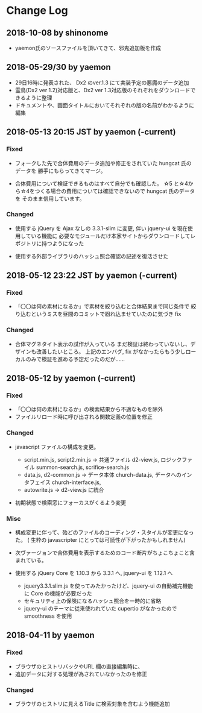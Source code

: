 # Change Log
## 2018-10-08 by shinonome
* yaemon氏のソースファイルを頂いてきて、邪鬼追加版を作成

## 2018-05-29/30 by yaemon
* 29日16時に発表された、 Dx2 のver.1.3 にて実装予定の悪魔のデータ追加
* 霊鳥(Dx2 ver 1.2)対応版と、Dx2 ver 1.3対応版のそれぞれをダウンロードできるように整理
* ドキュメントや、画面タイトルにおいてそれぞれの版の名前がわかるように編集

## 2018-05-13 20:15 JST by yaemon (-current)
### Fixed
* フォークした先で合体費用のデータ追加や修正をされていた hungcat 氏のデータを
勝手にもらってきてマージ。  

* 合体費用について検証できるものはすべて自分でも確認した。
☆5 と☆4から☆4をつくる場合の費用については確認できないので hungcat 氏のデータを
そのまま信用しています。

### Changed
* 使用する jQuery を Ajax なしの 3.3.1-slim に変更, 伴い jquery-ui を現在使用している機能に
必要なモジュールだけ本家サイトからダウンロードしてレポジトリに持つようになった

* 使用する外部ライブラリのハッシュ照合確認の記述を復活させた

## 2018-05-12 23:22 JST by yaemon (-current)
### Fixed
* 「〇〇は何の素材になるか」で素材を絞り込むと合体結果まで同じ条件で
絞り込むというミスを昼間のコミットで紛れ込ませていたのに気づき fix

### Changed
* 合体マグネタイト表示の試作が入っている 
まだ検証は終わっていないし、デザインも改善したいところ。 
上記のエンバグ, fix がなかったらもう少しローカルのみで検証を進める予定だったのだが……


## 2018-05-12 by yaemon (-current)
### Fixed
* 「〇〇は何の素材になるか」の検索結果から不適なものを除外
* ファイルリロード時に呼び出される関数定義の位置を修正

### Changed
* javascript ファイルの構成を変更。 
  * script.min.js, script2.min.js → 
  共通ファイル d2-view.js, ロジックファイル summon-search.js, scrifice-search.js
  * data.js, d2-common.js → 
  データ本体 church-data.js, データへのインタフェイス church-interface.js, 
  * autowrite.js → d2-view.js に統合

* 初期状態で検索窓にフォーカスがくるよう変更

### Misc
* 構成変更に伴って、殆どのファイルのコーディング・スタイルが変更になった。 
( 生粋の javascripter にとっては可読性が下がったかもしれません)

* 次ヴァージョンで合体費用を表示するためのコード断片がちょこちょこと含まれている。

* 使用する jQuery Core を 1.10.3 から 3.3.1 へ, jquery-ui を 1.12.1 へ
  * jquery3.3.1.slim.js を使ってみたかったけど、jquery-ui の自動補完機能に
  Core の機能が必要だった
  * セキュリティ上の保険になるハッシュ照合を一時的に省略
  * jquery-ui のテーマに従来使われていた cupertio がなかったので smoothness を使用

## 2018-04-11 by yaemon
### Fixed
* ブラウザのヒストリバックやURL 欄の直接編集時に、
* 追加データに対する処理が為されていなかったのを修正

### Changed
* ブラウザのヒストリに見えるTitle に検索対象を含むよう機能追加
